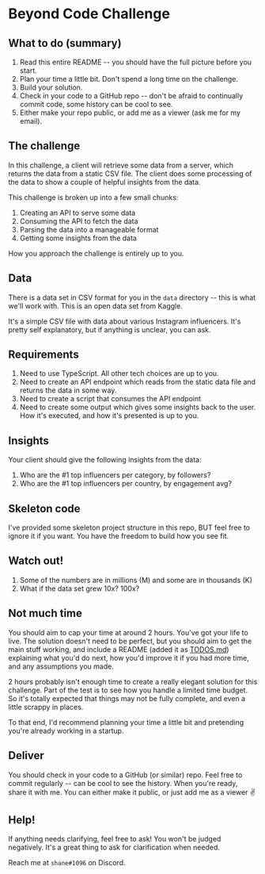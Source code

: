 # Beyond Code Challenge

## What to do (summary)

1. Read this entire README -- you should have the full picture
   before you start.
2. Plan your time a little bit. Don't spend a long time on the challenge.
3. Build your solution.
4. Check in your code to a GitHub repo -- don't be afraid to continually 
   commit code, some history can be cool to see.
5. Either make your repo public, or add me as a viewer (ask me for my email).

## The challenge

In this challenge, a client will retrieve some data from a server, which 
returns the data from a static CSV file. The client does some processing
of the data to show a couple of helpful insights from the data.

This challenge is broken up into a few small chunks:

1. Creating an API to serve some data
2. Consuming the API to fetch the data
3. Parsing the data into a manageable format
4. Getting some insights from the data

How you approach the challenge is entirely up to you.

## Data

There is a data set in CSV format for you in the `data` directory -- this is
what we'll work with. This is an open data set from Kaggle.

It's a simple CSV file with data about various Instagram influencers. It's
pretty self explanatory, but if anything is unclear, you can ask.

## Requirements

1. Need to use TypeScript. All other tech choices are up to you.
2. Need to create an API endpoint which reads from the static data file and
   returns the data in some way.
3. Need to create a script that consumes the API endpoint
4. Need to create some output which gives some insights back to the user. How
   it's executed, and how it's presented is up to you.

## Insights

Your client should give the following insights from the data:

1. Who are the #1 top influencers per category, by followers?
2. Who are the #1 top influencers per country, by engagement avg?

## Skeleton code

I've provided some skeleton project structure in this repo, BUT feel free to
ignore it if you want. You have the freedom to build how you see fit.

## Watch out!

1. Some of the numbers are in millions (M) and some are in thousands (K)
2. What if the data set grew 10x? 100x?

## Not much time

You should aim to cap your time at around 2 hours. You've got your life to live.
The solution doesn't need to be perfect, but you should aim to get the main stuff
working, and include a README (added it as [TODOS.md](TODOS.md)) explaining what
you'd do next, how you'd improve it if you had more time, and any assumptions you
made.

2 hours probably isn't enough time to create a really elegant solution for this
challenge. Part of the test is to see how you handle a limited time budget. So
it's totally expected that things may not be fully complete, and even a little 
scrappy in places.

To that end, I'd recommend planning your time a little bit and pretending 
you're already working in a startup.

## Deliver

You should check in your code to a GitHub (or similar) repo. Feel free to commit
regularly -- can be cool to see the history. When you're ready, share it with me.
You can either make it public, or just add me as a viewer ✌

## Help!

If anything needs clarifying, feel free to ask! You won't be judged negatively.
It's a great thing to ask for clarification when needed.

Reach me at `shane#1096` on Discord.
